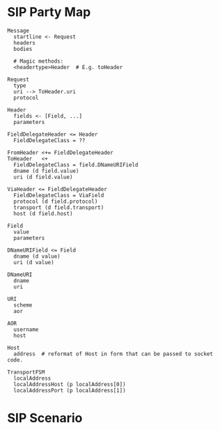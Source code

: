 # SIP Party Map #

    Message
      startline <- Request
      headers
      bodies

      # Magic methods:
      <headertype>Header  # E.g. toHeader

    Request
      type
      uri --> ToHeader.uri
      protocol

    Header
      fields <- [Field, ...]
      parameters

    FieldDelegateHeader <= Header
      FieldDelegateClass = ??

    FromHeader <+= FieldDelegateHeader
    ToHeader   <+
      FieldDelegateClass = field.DNameURIField
      dname (d field.value)
      uri (d field.value)

    ViaHeader <= FieldDelegateHeader
      FieldDelegateClass = ViaField
      protocol (d field.protocol)
      transport (d field.transport)
      host (d field.host)

    Field
      value
      parameters

    DNameURIField <= Field
      dname (d value)
      uri (d value)

    DNameURI
      dname
      uri

    URI
      scheme
      aor

    AOR
      username
      host

    Host
      address  # reformat of Host in form that can be passed to socket code.

    TransportFSM
      localAddress
      localAddressHost (p localAddress[0])
      localAddressPort (p localAddress[1])

# SIP Scenario #

